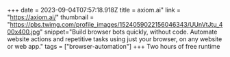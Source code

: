 +++
date = 2023-09-04T07:57:18.918Z
title = axiom.ai"
link = "https://axiom.ai/"
thumbnail = "https://pbs.twimg.com/profile_images/1524059022156046343/UUnVtJtu_400x400.jpg"
snippet="Build browser bots quickly, without code. Automate website actions and repetitive tasks using just your browser, on any website or web app."
tags = ["browser-automation"]
+++
Two hours of free runtime
